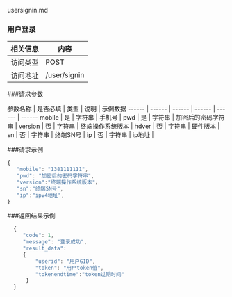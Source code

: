 usersignin.md
### 用户登录
 相关信息 | 内容
 ------ | ------
 访问类型 | POST
 访问地址 | /user/signin

###请求参数

 参数名称 | 是否必填 | 类型 | 说明 | 示例数据
 ------ | ------ | ------ | ------ | ------ | ------
 mobile | 是 | 字符串 | 手机号 | 
 pwd | 是 | 字符串 | 加密后的密码字符串 | 
 version | 否 | 字符串 | 终端操作系统版本 | 
 hdver | 否 | 字符串 | 硬件版本 | 
 sn | 否 | 字符串 | 终端SN号 | 
 ip | 否 | 字符串 | ip地址 | 

###请求示例
```javascript
{
   "mobile": "1381111111",
   "pwd": "加密后的密码字符串",
   "version":"终端操作系统版本"，
   "sn":"终端SN号",
   "ip":"ipv4地址",
}
```

###返回结果示例

```javascript
  {
     "code": 1,
     "message": "登录成功",
     "result_data":
     {
         "userid": "用户GID",
         "token": "用户token值",
         "tokenendtime":"token过期时间"
      }
  }
```
